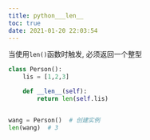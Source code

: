 ```yaml
---
title: python___len__
toc: true
date: 2021-01-20 22:03:54
---
```


当使用`len()`函数时触发, 必须返回一个整型


```python
class Person():
    lis = [1,2,3]

    def __len__(self):
        return len(self.lis)


wang = Person()  # 创建实例
len(wang)  # 3
```